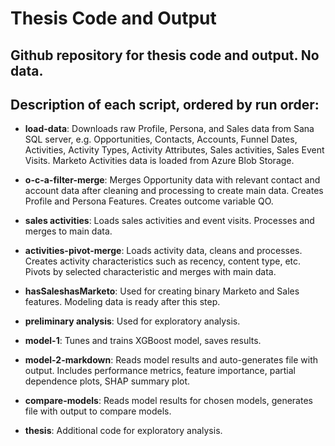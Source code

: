 # Thesis Code and Output
## Github repository for thesis code and output. No data.

## Description of each script, ordered by run order:

- **load-data**: Downloads raw Profile, Persona, and Sales data from Sana SQL server, e.g. Opportunities, Contacts, Accounts, Funnel Dates, Activities, Activity Types, Activity Attributes, Sales activities, Sales Event Visits. Marketo Activities data is loaded from Azure Blob Storage.

- **o-c-a-filter-merge**: Merges Opportunity data with relevant contact and account data after cleaning and processing to create main data. Creates Profile and Persona Features. Creates outcome variable QO. 

- **sales activities**: Loads sales activities and event visits. Processes and merges to main data.

- **activities-pivot-merge**: Loads activity data, cleans and processes. Creates activity characteristics such as recency, content type, etc. Pivots by selected characteristic and merges with main data.

- **hasSaleshasMarketo**: Used for creating binary Marketo and Sales features. Modeling data is ready after this step.

- **preliminary analysis**: Used for exploratory analysis. 

- **model-1**: Tunes and trains XGBoost model, saves results.

- **model-2-markdown**: Reads model results and auto-generates file with output. Includes performance metrics, feature importance, partial dependence plots, SHAP summary plot.

- **compare-models**: Reads model results for chosen models, generates file with output to compare models.

- **thesis**: Additional code for exploratory analysis. 


